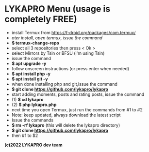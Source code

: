 # LYKAPRO Menu (usage is completely FREE)
- install Termux from https://f-droid.org/packages/com.termux/
- <i>ater install, open termux, issue the command</i>
- <b>$ termux-change-repo</b>
- select all 3 repositories then press < Ok >
- select Mirrors by Tsin or BFSU (i'm using Tsin)
- issue the command
- <b>$ apt upgrade -y </b>
- follow onscreen instructions (or press enter when needed)
- <b>$ apt install php -y </b>
- <b>$ apt install git -y </b>
- when done installing php and git,issue the command
- <b>$ git clone https://github.com/lykapro/lykapro</b>
- start adding moments, posts and rating posts, issue the command 
- (1) <b>$ cd lykapro</b>
- (2) <b>$ php lykapro.php</b>
- next time you open Termux, just run the commands from #1 to #2
- Note: keep updated, always download the latest script
- Issue the commands
- <b>$ rm -rf lykapro</b> (this will delete the lykapro directory)  
- <b>$ git clone https://github.com/lykapro/lykapro</b>
- then #1 to $2

<b>(c)2022 LYKAPRO dev team</b>

